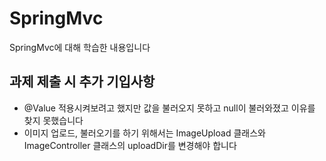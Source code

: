 # SpringMvc
SpringMvc에 대해 학습한 내용입니다

## 과제 제출 시 추가 기입사항 
* @Value 적용시켜보려고 했지만 값을 불러오지 못하고 null이 불러와졌고 이유를 찾지 못했습니다 
* 이미지 업로드, 불러오기를 하기 위해서는
ImageUpload 클래스와 ImageController 클래스의 uploadDir를 변경해야 합니다
